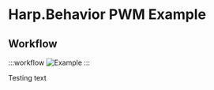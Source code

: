 # Harp.Behavior PWM Example

## Workflow

:::workflow
![Example](~/workflows/examples.starter/Harp/Harp.Behavior/GeneratePWM/GeneratePWM.bonsai)
:::

Testing text
